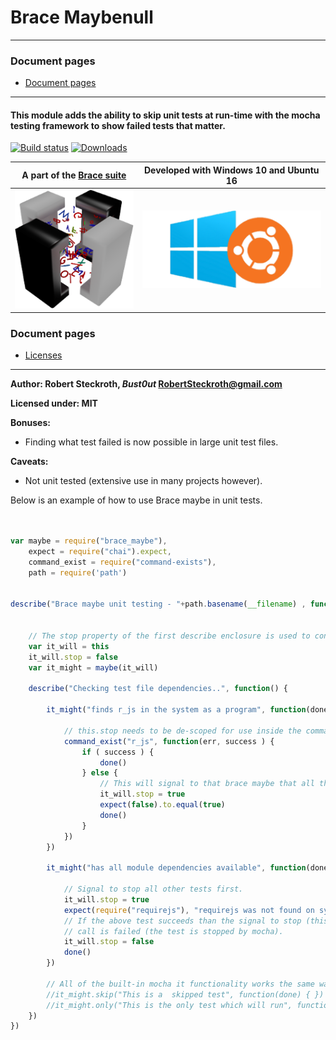 # Brace Maybenull

----
### Document pages
* [Document pages](https://github.com/restarian/brace_maybe/blob/master/doc/license.md)

----

#### This module adds the ability to skip unit tests at run-time with the mocha testing framework to show failed tests that matter.

[![Build status](https://ci.appveyor.com/api/projects/status/8ou8s3c7ocq0972h/branch/master?svg=true)](https://ci.appveyor.com/project/restarian/brace-maybe/branch/master) [![Downloads](https://img.shields.io/npm/dm/brace_maybe.svg?svg=true)](https://npmjs.org/package/brace_maybe)


| A part of the [Brace suite](https://github.com/restarian/restarian/blob/master/brace/README.md)| Developed with Windows 10 and Ubuntu 16 
| ---- | ----
| ![Brace](https://raw.githubusercontent.com/restarian/restarian/master/brace/doc/image/brace_logo_small.png) | [![Ubuntu on Windows](https://raw.githubusercontent.com/restarian/restarian/master/doc/image/ubuntu_windows_logo.png)](https://github.com/Microsoft/BashOnWindows) | 


### Document pages
* [Licenses](https://github.com/restarian/brace_/blob/master/doc/license.md)

----

**Author: Robert Steckroth, _Bust0ut_ [<RobertSteckroth@gmail.com>](mailto:robertsteckroth@gmail.com)**

**Licensed under: MIT**

**Bonuses:**
* Finding what test failed is now possible in large unit test files.

**Caveats:**
  * Not unit tested (extensive use in many projects however).

Below is an example of how to use Brace maybe in unit tests.

```javascript


var maybe = require("brace_maybe"),
	expect = require("chai").expect,
	command_exist = require("command-exists"),
	path = require('path')


describe("Brace maybe unit testing - "+path.basename(__filename) , function() { 

	
	// The stop property of the first describe enclosure is used to control test skipping.
	var it_will = this
	it_will.stop = false
	var it_might = maybe(it_will)	

	describe("Checking test file dependencies..", function() { 

		it_might("finds r_js in the system as a program", function(done) {

			// this.stop needs to be de-scoped for use inside the command_exist enclosure.
			command_exist("r_js", function(err, success ) {
				if ( success ) {
					done()
				} else {
					// This will signal to that brace maybe that all the other unit tests using the "it" returned by the maybe function call, replacement should be ignored.
					it_will.stop = true 
					expect(false).to.equal(true)
					done()
				} 
			})
		})

		it_might("has all module dependencies available", function(done) {

			// Signal to stop all other tests first.
			it_will.stop = true 
			expect(require("requirejs"), "requirejs was not found on system").to.be.a("function").that.have.property("config")
			// If the above test succeeds than the signal to stop (this.stop), is turned back off. This commands below will not be reached if the expect
			// call is failed (the test is stopped by mocha).
			it_will.stop = false 
			done()
		})

		// All of the built-in mocha it functionality works the same way.
		//it_might.skip("This is a  skipped test", function(done) { })
		//it_might.only("This is the only test which will run", function(done) { })
	})
})

```
